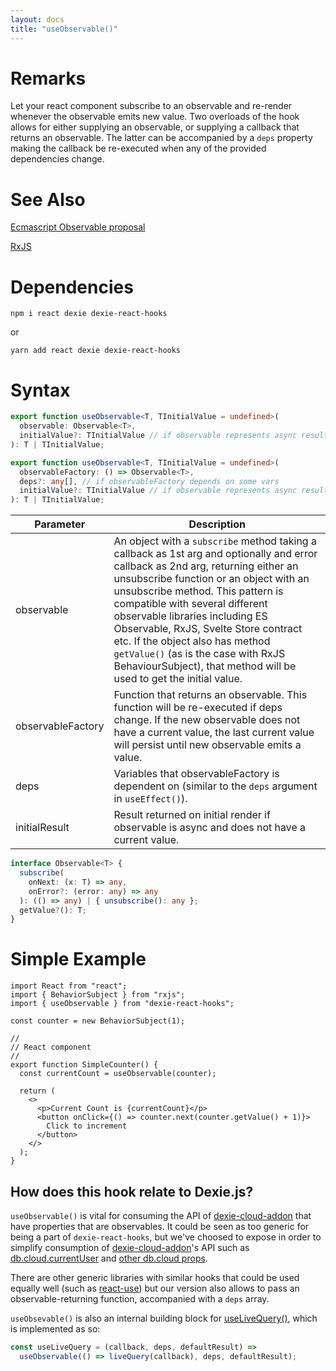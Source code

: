 ```yaml
---
layout: docs
title: "useObservable()"
---
```


# Remarks

Let your react component subscribe to an observable and re-render whenever the observable emits new value. Two overloads of the hook allows for either supplying an observable, or supplying a callback that returns an observable. The latter can be accompanied by a `deps` property making the callback be re-executed when any of the provided dependencies change.

# See Also

[Ecmascript Observable proposal](https://github.com/tc39/proposal-observable)

[RxJS](https://github.com/ReactiveX/RxJS)

# Dependencies

```
npm i react dexie dexie-react-hooks
```
or
```
yarn add react dexie dexie-react-hooks
```

# Syntax

```ts
export function useObservable<T, TInitialValue = undefined>(
  observable: Observable<T>,
  initialValue?: TInitialValue // if observable represents async result
): T | TInitialValue;

export function useObservable<T, TInitialValue = undefined>(
  observableFactory: () => Observable<T>,
  deps?: any[], // if observableFactory depends on some vars
  initialValue?: TInitialValue // if observable represents async result
): T | TInitialValue;
```

| Parameter         | Description                                                                                                                                                                                                                                                                                                                                                                                                                                                                  |
| ----------------- | ---------------------------------------------------------------------------------------------------------------------------------------------------------------------------------------------------------------------------------------------------------------------------------------------------------------------------------------------------------------------------------------------------------------------------------------------------------------------------- |
| observable        | An object with a `subscribe` method taking a callback as 1st arg and optionally and error callback as 2nd arg, returning either an unsubscribe function or an object with an unsubscribe method. This pattern is compatible with several different observable libraries including ES Observable, RxJS, Svelte Store contract etc. If the object also has method `getValue()` (as is the case with RxJS BehaviourSubject), that method will be used to get the initial value. |
| observableFactory | Function that returns an observable. This function will be re-executed if deps change. If the new observable does not have a current value, the last current value will persist until new observable emits a value.                                                                                                                                                                                                                                                          |
| deps              | Variables that observableFactory is dependent on (similar to the `deps` argument in `useEffect()`).                                                                                                                                                                                                                                                                                                                                                                          |
| initialResult     | Result returned on initial render if observable is async and does not have a current value.                                                                                                                                                                                                                                                                                                                                                                                  |

```ts
interface Observable<T> {
  subscribe(
    onNext: (x: T) => any,
    onError?: (error: any) => any
  ): (() => any) | { unsubscribe(): any };
  getValue?(): T;
}
```

# Simple Example

```tsx
import React from "react";
import { BehaviorSubject } from "rxjs";
import { useObservable } from "dexie-react-hooks";

const counter = new BehaviorSubject(1);

//
// React component
//
export function SimpleCounter() {
  const currentCount = useObservable(counter);

  return (
    <>
      <p>Current Count is {currentCount}</p>
      <button onClick={() => counter.next(counter.getValue() + 1)}>
        Click to increment
      </button>
    </>
  );
}
```

## How does this hook relate to Dexie.js?

`useObservable()` is vital for consuming the API of [dexie-cloud-addon](/cloud/docs/dexie-cloud-addon) that have properties that are observables. It could be seen as too generic for being a part of `dexie-react-hooks`, but we've choosed to expose in order to simplify consumption of [dexie-cloud-addon](/cloud/docs/dexie-cloud-addon)'s API such as [db.cloud.currentUser](/cloud/docs/db.cloud.currentUser) and [other db.cloud props](/cloud/docs/dexie-cloud-addon#properties).

There are other generic libraries with similar hooks that could be used equally well (such as [react-use](https://github.com/streamich/react-use)) but our version also allows to pass an observable-returning function, accompanied with a `deps` array.

`useObsevable()` is also an internal building block for [useLiveQuery()](/docs/dexie-react-hooks/useLiveQuery()), which is implemented as so:

```ts
const useLiveQuery = (callback, deps, defaultResult) =>
  useObservable(() => liveQuery(callback), deps, defaultResult);
```
